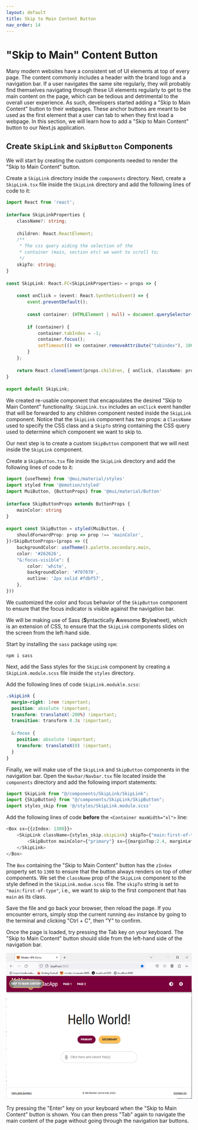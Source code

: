 ```yaml
---
layout: default
title: Skip to Main Content Button
nav_order: 14
---
```

# "Skip to Main" Content Button

Many modern websites have a consistent set of UI elements at top of every page. The content commonly includes a header with the brand logo and a navigation bar. If a user navigates the same site regularly, they will probably find themselves navigating through these UI elements regularly to get to the main content on the page, which can be tedious and detrimental to the overall user experience. As such, developers started adding a "Skip to Main Content" button to their webpages. These anchor buttons are meant to be used as the first element that a user can tab to when they first load a webpage. In this section, we will learn how to add a "Skip to Main Content" button to our Next.js application.

## Create `SkipLink` and `SkipButton` Components
We will start by creating the custom components needed to render the "Skip to Main Content" button.

Create a `SkipLink` directory inside the `components` directory. Next, create a `SkipLink.tsx` file inside the `SkipLink` directory and add the following lines of code to it:

```ts
import React from 'react';

interface SkipLinkProperties {
    className?: string;

    children: React.ReactElement;
    /**
     * The css query aiding the selection of the
     * container (main, section etc) we want to scroll to;
     */
    skipTo: string;
}

const SkipLink: React.FC<SkipLinkProperties> = props => {

    const onClick = (event: React.SyntheticEvent) => {
        event.preventDefault();

        const container: (HTMLElement | null) = document.querySelector(props.skipTo);

        if (container) {
            container.tabIndex = -1;
            container.focus();
            setTimeout(() => container.removeAttribute("tabindex"), 1000);
        }
    };

    return React.cloneElement(props.children, { onClick, className: props.className });
}

export default SkipLink;
```

We created re-usable component that encapsulates the desired "Skip to Main Content" functionality. `SkipLink.tsx` includes an `onClick` event handler that will be forwarded to any children component nested inside the `SkipLink` component. Notice that the `SkipLink` component has two props: a `ClassName` used to specify the CSS class and a `SkipTo` string containing the CSS query used to determine which component we want to skip to. 

Our next step is to create a custom `SkipButton` component that we will nest inside the `SkipLink` component.

Create a `SkipButton.tsx` file inside the `SkipLink` directory and add the following lines of code to it:

```ts
import {useTheme} from '@mui/material/styles'
import styled from '@emotion/styled'
import MuiButton, {ButtonProps} from '@mui/material/Button'

interface SkipButtonProps extends ButtonProps {
    mainColor: string
}

export const SkipButton = styled(MuiButton, {
    shouldForwardProp: prop => prop !== 'mainColor',
})<SkipButtonProps>(props => ({
    backgroundColor: useTheme().palette.secondary.main,
    color: '#262626',
    "&:focus-visible": {
        color: 'white',
        backgroundColor: '#707070',
        outline: '2px solid #fdbf57',
    },
}))
```

We customized the color and focus behavior of the `SkipButton` component to ensure that the focus indicator is visible against the navigation bar.

We will be making use of Sass (**S**yntactically **A**wesome **S**tyle**s**heet), which is an extension of CSS, to ensure that the `SkipLink` components slides on the screen from the left-hand side.

Start by installing the `sass` package using `npm`:
```shell
npm i sass
```

Next, add the Sass styles for the `SkipLink` component by creating a `SkipLink.module.scss` file inside the `styles` directory.

Add the following lines of code `SkipLink.modukle.scss`:
```scss
.skipLink {  
  margin-right: 1rem !important;  
  position: absolute !important;  
  transform: translateX(-200%) !important;  
  transition: transform 0.3s !important;  
  
  &:focus {  
    position: absolute !important;  
    transform: translateX(0) !important;  
  }  
}
```

Finally, we will make use of the `SkipLink` and `SkipButton` components in the navigation bar. Open the `Navbar/Navbar.tsx` file located inside the `components` directory and add the following import statements:
```ts
import SkipLink from "@/components/SkipLink/SkipLink";  
import {SkipButton} from "@/components/SkipLink/SkipButton";  
import styles_skip from '@/styles/SkipLink.module.scss'
```

Add the following lines of code **before** the `<Container maxWidth="xl">` line:

```ts
<Box sx={{zIndex: 1300}}>
	<SkipLink className={styles_skip.skipLink} skipTo={"main:first-of-type"}>
		<SkipButton mainColor={"primary"} sx={{marginTop:2.4, marginLeft:2, color: 'white'}}>Skip to main content</SkipButton>
	</SkipLink>
</Box>
```

The `Box` containing the "Skip to Main Content" button has the `zIndex` property set to `1300` to ensure that the button always renders on top of other components. We set the `className` prop of the `SkipLink` component to the style defined in the `SkipLink.modue.scss` file. The `skipTo` string is set to `"main:first-of-type"`, i.e., we want to skip to the first component that has `main` as its class.

Save the file and go back your browser, then reload the page. If you encounter errors, simply stop the current running `dev` instance by going to the terminal and clicking "Ctrl + C", then "Y" to confirm. 

Once the page is loaded, try pressing the Tab key on your keyboard. The "Skip to Main Content" button should slide from the left-hand side of the navigation bar.

![skip-to-main](assets/img/skip-to-main.png)

Try pressing the "Enter" key on your keyboard when the "Skip to Main Content" button is shown. You can then press "Tab" again to navigate the main content of the page without going through the navigation bar buttons.


